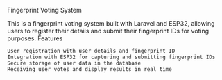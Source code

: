 Fingerprint Voting System

This is a fingerprint voting system built with Laravel and ESP32, allowing users to register their details and submit their fingerprint IDs for voting purposes.
Features

    User registration with user details and fingerprint ID
    Integration with ESP32 for capturing and submitting fingerprint IDs
    Secure storage of user data in the database
    Receiving user votes and display results in real time
